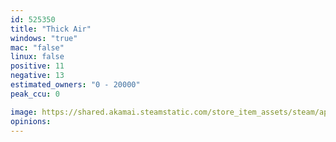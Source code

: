 ```yaml
---
id: 525350
title: "Thick Air"
windows: "true"
mac: "false"
linux: false
positive: 11
negative: 13
estimated_owners: "0 - 20000"
peak_ccu: 0

image: https://shared.akamai.steamstatic.com/store_item_assets/steam/apps/525350/header.jpg?t=1492090954
opinions:
---
```

